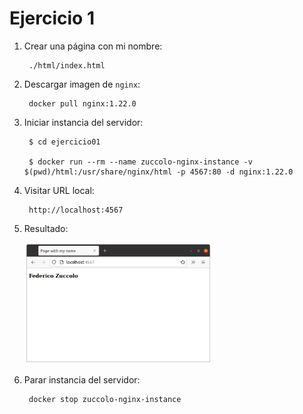 # Ejercicio 1

1. Crear una página con mi nombre:

        ./html/index.html

2. Descargar imagen de `nginx`:

        docker pull nginx:1.22.0

3. Iniciar instancia del servidor:

        $ cd ejercicio01

        $ docker run --rm --name zuccolo-nginx-instance -v $(pwd)/html:/usr/share/nginx/html -p 4567:80 -d nginx:1.22.0

3. Visitar URL local:

        http://localhost:4567

4. Resultado:

   <img src="resultado.png" width="300">

5. Parar instancia del servidor:

        docker stop zuccolo-nginx-instance

